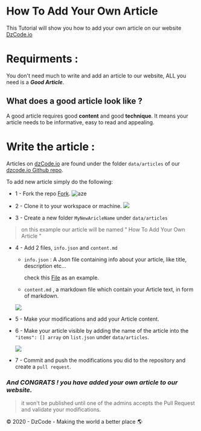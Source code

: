 # How To Add Your Own Article 
This Tutorial will show you how to add your own article on our website [DzCode.io](https://dzcode.io)


# Requirments : 

You don't need much to write and add an article to our website, ALL you need is a <b><i>Good Article</i></b>.

## What does a good article look like ?

A good article requires good <b>content</b> and good <b>technique</b>. It means your article needs to be informative, easy to read and appealing.

# Write the article : 

Articles on [dzCode.io](https://dzcode.io) are found under the folder `data/articles` of our [dzcode.io Github repo](https://github.com/dzcode-io/dzcode.io/tree/master/data/articles).

To add new article simply do the following:

-   1 - Fork the repo  [Fork](https://github.com/dzcode-io/dzcode.io/fork).
        ![aze](https://i.imgur.com/3JVIa5i.png)

-   2 - Clone it to your workspace or machine. 
        ![](https://i.imgur.com/iNV3Uo5.png)

-   3 - Create a new folder `MyNewAricleName` under `data/articles`
    
>   on this example our article will be named " How To Add Your Own Article "

-   4 - Add 2 files, `info.json` and `content.md`
        
    - `info.json` :  A Json file containing info about your article, like title, description etc...
        
        check this [File](https://github.com/dzcode-io/dzcode.io/blob/master/data/articles/Welcome_to_dzCode/info.json) as an example.

    - `content.md` , a markdown file which contain your Article text, in form of markdown. 
    
    ![](https://i.imgur.com/5nK1FOJ.png)

-   5 - Make your modifications and add your Article content.

-   6  - Make your article visible by adding the name of the article into the `"items": [] array` on `list.json` under `data/articles`.

    ![](https://i.imgur.com/XjV0Pn9.png)

-   7 - Commit and push the modifications you did to the repository and create a `pull request`.

<h3><b><i> And CONGRATS ! you have added your own article to our website. </h3></i></b>

>   it won't be published until one of the admins accepts the Pull Request and validate your modifications.


© 2020 - DzCode - Making the world a better place 🌎






